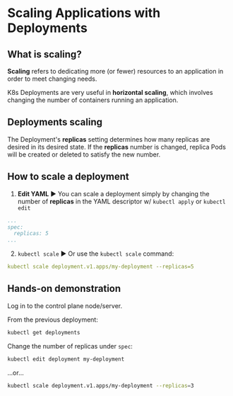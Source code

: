# Scaling Applications with Deployments

## What is scaling?

**Scaling** refers to dedicating more (or fewer) resources to an application in order to meet changing needs.

K8s Deployments are very useful in **horizontal scaling**, which involves changing the number of containers running an application.

## Deployments scaling

The Deployment's **replicas** setting determines how many replicas are desired in its desired state. If the **replicas** number is changed, replica Pods will be created or deleted to satisfy the new number.

## How to scale a deployment

1. **Edit YAML** ▶︎ You can scale a deployment simply by changing the number of **replicas** in the YAML descriptor w/ `kubectl apply` or `kubectl edit`

```yaml
...
spec:
  replicas: 5
...
```

2. `kubectl scale` ▶︎ Or use the `kubectl scale` command:

```yaml
kubectl scale deployment.v1.apps/my-deployment --replicas=5
```

## Hands-on demonstration

Log in to the control plane node/server.

From the previous deployment:

```zsh
kubectl get deployments
```

Change the number of replicas under `spec`:

```zsh
kubectl edit deployment my-deployment
```

...or...

```zsh
kubectl scale deployment.v1.apps/my-deployment --replicas=3
```
